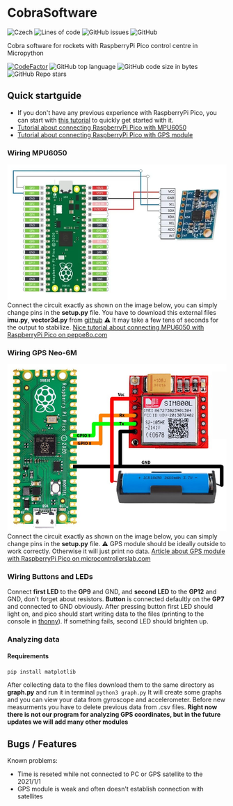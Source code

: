 # CobraSoftware

![Czech][czechLangBadge]
![Lines of code][codeLinesBadge]
![GitHub issues](https://img.shields.io/github/issues/foglar/Cobra-Project?style=for-the-badge)
![GitHub](https://img.shields.io/github/license/foglar/Cobra-Project?style=for-the-badge)

Cobra software for rockets with RaspberryPi Pico control centre in Micropython

[![CodeFactor](https://www.codefactor.io/repository/github/foglar/cobra-project/badge)](https://www.codefactor.io/repository/github/foglar/cobra-project)
![GitHub top language](https://img.shields.io/github/languages/top/foglar/Cobra-Project)
![GitHub code size in bytes](https://img.shields.io/github/languages/code-size/foglar/Cobra-Project)
![GitHub Repo stars](https://img.shields.io/github/stars/foglar/Cobra-Project?style=social)

## Quick startguide

- If you don't have any previous experience with RaspberryPi Pico, you can start with [this tutorial][pico-GetStarted] to quickly get started with it.
- [Tutorial about connecting RaspberryPi Pico with MPU6050][MPU6050Link]
- [Tutorial about connecting RaspberryPi Pico with GPS module][GPSLink]

### Wiring MPU6050

![MPU6050 wiring][MPU6050Image]
Connect the circuit exactly as shown on the image below, you can simply change pins in the **setup.py** file.
You have to download this external files **imu.py**, **vector3d.py** from [github][MPUEXTERNALFILES]
:warning: It may take a few tens of seconds for the output to stabilize.
[Nice tutorial about connecting MPU6050 with RaspberryPi Pico on peppe8o.com][MPU6050Link]

### Wiring GPS Neo-6M

![GPS wiring][GPSImage]
Connect the circuit exactly as shown on the image below, you can simply change pins in the **setup.py** file.
:warning: GPS module should be ideally outside to work correctly. Otherwise it will just print no data.
[Article about GPS module with RaspberryPi Pico on microcontrollerslab.com][GPSLink]

### Wiring Buttons and LEDs

Connect **first LED** to the **GP9** and GND, and **second LED** to the **GP12** and GND, don't forget about resistors.
**Button** is connected defaultly on the **GP7** and connected to GND obviously. After pressing button first LED should light on, and pico should start writing data to the files (printing to the console in [thonny](https://thonny.org)). If something fails, second LED should brighten up.

### Analyzing data

#### Requirements

```python
pip install matplotlib
```

After collecting data to the files download them to the same directory as **graph.py** and run it in terminal ```python3 graph.py``` It will create some graphs and you can view your data from gyroscope and accelerometer. Before new measurments you have to delete previous data from .csv files. **Right now there is not our program for analyzing GPS coordinates, but in the future updates we will add many other modules**

## Bugs / Features

Known problems:

- Time is reseted while not connected to PC or GPS satellite to the 2021/1/1
- GPS module is weak and often doesn't establish connection with satellites

[czechLangBadge]: https://img.shields.io/badge/MADE%20IN-CZECH-red?style=for-the-badge
[codeLinesBadge]: https://img.shields.io/tokei/lines/github/foglar/Cobra-Project?color=green&style=for-the-badge

[pico-GetStarted]: https://projects.raspberrypi.org/en/projects/getting-started-with-the-pico

[MPUEXTERNALFILES]: https://github.com/micropython-IMU/micropython-mpu9x50
[MPU6050Image]: https://raw.githubusercontent.com/foglar/Cobra-Project/main/Raspberry-PI-Pico-MPU6050.webp
[MPU6050Link]: https://peppe8o.com/using-gyroscope-and-accelerometer-with-mpu6050-raspberry-pi-pico-and-micropython/

[GPSImage]: https://raw.githubusercontent.com/foglar/Cobra-Project/main/Raspberry-PI-Pico-NEO6M.jpg
[GPSLink]: https://microcontrollerslab.com/neo-6m-gps-module-raspberry-pi-pico-micropython/
